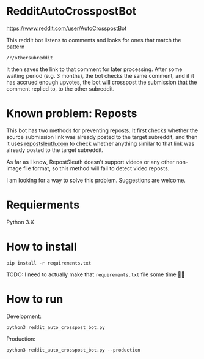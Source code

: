 # RedditAutoCrosspostBot

https://www.reddit.com/user/AutoCrosspostBot

This reddit bot listens to comments and looks for ones that match the pattern 

`/r/othersubreddit`

It then saves the link to that comment for later processing.
After some waiting period  (e.g. 3 months), the bot checks the same comment, and if it has accrued enough upvotes, the bot will crosspost the submission that the comment replied to, to the other subreddit.

# Known problem: Reposts
This bot has two methods for preventing reposts. It first checks whether the source submission link was already posted to the target subreddit, and then it uses [repostsleuth.com](repostsleuth.com) to check whether anything similar to that link was already posted to the target subreddit.

As far as I know, RepostSleuth doesn't support videos or any other non-image file format, so this method will fail to detect video reposts.

I am looking for a way to solve this problem. Suggestions are welcome.

# Requierments
Python 3.X

# How to install

`pip install -r requirements.txt`

TODO: I need to actually make that `requirements.txt` file some time 🤦‍♀️

# How to run
Development:

`python3 reddit_auto_crosspost_bot.py`

Production:

`python3 reddit_auto_crosspost_bot.py --production`
